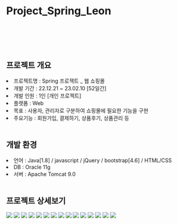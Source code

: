 # Project_Spring_Leon

<br><br>


<br>
<h2>프로젝트 개요</h2>
<li>프로젝트명 : Spring 프로젝트 _ 웹 쇼핑몰</li>
<li>개발 기간 : 22.12.21 ~ 23.02.10 [52일간] </li>
<li>개발 인원 : 1인 [개인 프로젝트]</li>
<li>플랫폼 : Web </li>
<li>목표 : 사용자, 관리자로 구분하여 쇼핑몰에 필요한 기능을 구현 </li>
<li>주요기능 : 회원가입, 결제하기, 상품후기, 상품관리 등</li>
<br>

<h2>개발 환경</h2>
<li>언어 : Java[1.8] / javascript / jQuery / bootstrap[4.6] / HTML/CSS</li>
<li>DB : Oracle 11g </li>
<li>서버 : Apache Tomcat 9.0</li>
<br>

<h2>프로젝트 상세보기</h2>

<img src = https://user-images.githubusercontent.com/109928969/221925135-9dc96f87-0487-4fb9-bf01-73c489786ea3.jpg>
<img src = https://user-images.githubusercontent.com/109928969/221925563-393fdb54-6b57-4a09-9abc-bb5118c98d49.jpg>
<img src = https://user-images.githubusercontent.com/109928969/221925577-23946514-db3d-4a10-950b-66e8f514fef9.jpg>
<img src = https://user-images.githubusercontent.com/109928969/221925586-def651c0-2ba6-4b83-b230-0f0506732688.jpg>
<img src = https://user-images.githubusercontent.com/109928969/221925600-55318192-9661-4f60-ae21-412b90b591fd.jpg>
<img src = https://user-images.githubusercontent.com/109928969/221925612-9f9ba915-5ea4-4fb7-9a2e-0951504d4566.jpg>
<img src = https://user-images.githubusercontent.com/109928969/221925615-ed55af89-7d8f-4dda-8722-9773bbd14ee0.jpg>
<img src = https://user-images.githubusercontent.com/109928969/221925618-ad2ebd73-6178-4d42-9153-dd7b249960eb.jpg>
<img src = https://user-images.githubusercontent.com/109928969/221925624-7ecce40d-a17a-4b1c-9a65-6a99611c7fe4.jpg>
<img src = https://user-images.githubusercontent.com/109928969/221925627-fce00dc2-f031-410c-8639-c4122848e774.jpg>
<img src = https://user-images.githubusercontent.com/109928969/221925630-f5507302-a562-47f3-acac-dbb200eb4056.jpg>
<img src = https://user-images.githubusercontent.com/109928969/221925632-522a0c41-b5b0-4d4d-aa18-01ebba95fcc6.jpg>
<img src = https://user-images.githubusercontent.com/109928969/221925636-a7263801-d58a-4324-ad8b-302ffe94ecbe.jpg>
<img src = https://user-images.githubusercontent.com/109928969/221925638-6248e62f-d034-4aa4-8aff-92ade2ee49f3.jpg>
<img src = https://user-images.githubusercontent.com/109928969/221925642-57e80e27-a32c-472f-b735-d01495e7d178.jpg>


